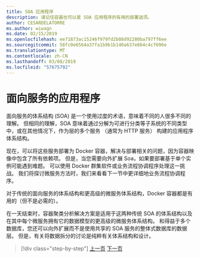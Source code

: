 ```yaml
---
title: SOA 应用程序
description: 请记住容器也可以是 SOA 应用程序的有用的部署选项。
author: CESARDELATORRE
ms.author: wiwagn
ms.date: 02/15/2019
ms.openlocfilehash: ee71873ac15246f979fd2b08d92280ba797ff6ee
ms.sourcegitcommit: 58fc0e6564a37fa1b9b1b140a637e864c4cf696e
ms.translationtype: MT
ms.contentlocale: zh-CN
ms.lasthandoff: 03/08/2019
ms.locfileid: "57675792"
---
```

# <a name="service-oriented-applications"></a>面向服务的应用程序

面向服务的体系结构 (SOA) 是一个使用过度的术语，意味着不同的人很多不同的理解。 但相同的理解，SOA 意味着通过分解为可进行分类等子系统的不同类型中，或在其他情况下，作为层的多个服务 （通常为 HTTP 服务） 构建的应用程序体系结构。

现在，可以将这些服务部署为 Docker 容器，解决与部署相关的问题，因为容器映像中包含了所有依赖项。 但是，当您需要向外扩展 Soa，如果要部署基于单个实例可能遇到难题。 可以使用 Docker 群集软件或业务流程协调程序处理这一挑战。 我们将探讨微服务方法时，我们来看看下一节中更详细地业务流程协调程序。

对于传统的面向服务的体系结构和更高级的微服务体系结构，Docker 容器都是有用的（但不是必需的）。

在一天结束时，容器聚类分析解决方案是适用于这两种传统 SOA 的体系结构以及在其中每个微服务拥有它的数据模型的更高级的微服务体系结构。 和得益于多个数据库，您还可以向外扩展而不是使用共享的 SOA 服务的整体式数据库的数据层。 但是，有关将数据拆分的讨论是纯粹有关体系结构和设计。

>[!div class="step-by-step"]
>[上一页](state-and-data-in-docker-applications.md)
>[下一页](orchestrate-high-scalability-availability.md)
